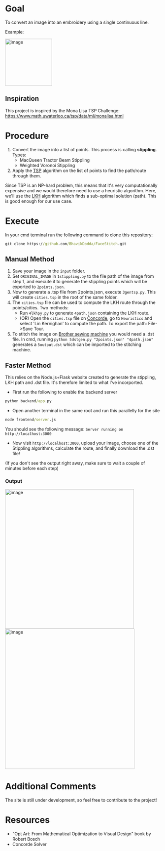 # Goal

To convert an image into an embroidery using a single continuous line.

Example: 

<img width="152" height="152" alt="image" src="https://github.com/user-attachments/assets/41920208-dc46-4758-be36-5ce3bd47db48" />

## Inspiration

This project is inspired by the Mona Lisa TSP Challenge: https://www.math.uwaterloo.ca/tsp/data/ml/monalisa.html

# Procedure

1. Convert the image into a list of points. This process is calling **stippling**. Types:
   - MacQueen Tractor Beam Stippling
   - Weighted Voronoi Stippling
2. Apply the [TSP](https://en.wikipedia.org/wiki/Travelling_salesman_problem) algorithm on the list of points to find the path/route through them.

Since TSP is an NP-hard problem, this means that it's very computationally expensive and we would therefore need to use a heuristic algorithm. Here, we'll use the [LKH](https://en.wikipedia.org/wiki/Lin%E2%80%93Kernighan_heuristic) algorithm which finds a sub-optimal solution (path).
This is good enough for our use case.

# Execute

In your cmd terminal run the following command to clone this repository:

```cmd
git clone https://github.com/BhavikDodda/FaceStitch.git
```

## Manual Method

1. Save your image in the `input` folder.
2. Set `ORIGINAL_IMAGE` in `1stippling.py` to the file path of the image from step 1, and execute it to generate the stippling points which will be exported to `2points.json`.
3. Now to generate a .tsp file from 2points.json, execute `3gentsp.py`. This will create `cities.tsp` in the root of the same folder.
4. The `cities.tsp` file can be used to compute the LKH route through the points/cities. Two methods:
   - Run `4lkhpy.py` to generate `4path.json` containing the LKH route.
   - (OR) Open the `cities.tsp` file on [Concorde](https://www.math.uwaterloo.ca/tsp/concorde/index.html), go to `Heuristics` and select 'Lin Kernighan' to compute the path. To export the path: File->Save Tour.
5. To stitch the image on [Brother sewing machine](https://www.brother.in/en/sewing-machines) you would need a .dst file. In cmd, running `python 5dstgen.py "2points.json" "4path.json"` generates a `5output.dst` which can be imported to the stitching machine.

## Faster Method

This relies on the Node.js+Flask website created to generate the stippling, LKH path and .dst file. It's therefore limited to what I've incorported.

- First run the following to enable the backend server
```cmd
python backend/app.py
```
- Open another terminal in the same root and run this parallelly for the site
```cmd
node frontend/server.js
```
You should see the following message:
`Server running on http://localhost:3000`

- Now visit `http://localhost:3000`, upload your image, choose one of the Stippling algorithms, calculate the route, and finally download the .dst file!

(If you don't see the output right away, make sure to wait a couple of minutes before each step)

### Output

<img width="418" height="452" alt="image" src="https://github.com/user-attachments/assets/83aad06a-4124-46f8-8c8a-a3fe74c1a697" /> <img width="420" height="454" alt="image" src="https://github.com/user-attachments/assets/1e39080c-e930-4fa9-bbf9-b2c126c2aa65" />




# Additional Comments

The site is still under development, so feel free to contribute to the project!

# Resources

- "Opt Art: From Mathematical Optimization to Visual Design" book by Robert Bosch
- Concorde Solver
